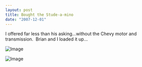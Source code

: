 ```yaml
---
layout: post
title: Bought the Stude-a-mino
date: "2007-12-01"
---
```


I offered far less than his asking…without the Chevy motor and transmission.  Brian and I loaded it up…

![Image](/images/Kart_Hauler_Blog/2-DSCN0081-1.jpg)

![Image](/images/Kart_Hauler_Blog/2-DSCN0082.jpg)
